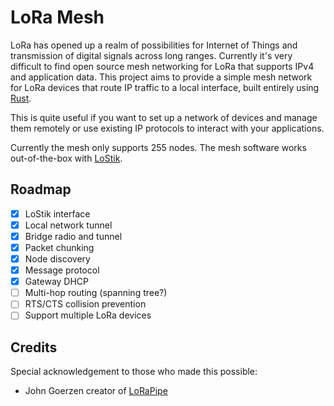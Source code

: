 # LoRa Mesh

LoRa has opened up a realm of possibilities for Internet of Things and 
transmission of digital signals across long ranges. Currently it's very difficult
to find open source mesh networking for LoRa that supports IPv4 and application data.
This project aims to provide a simple mesh network for LoRa devices that route IP
traffic to a local interface, built entirely using [Rust](https://rust-lang.org/).

This is quite useful if you want to set up a network of devices and manage them remotely
or use existing IP protocols to interact with your applications.

Currently the mesh only supports 255 nodes. The mesh software works out-of-the-box with 
[LoStik](https://ronoth.com/products/lostik).

## Roadmap

- [x] LoStik interface
- [x] Local network tunnel
- [x] Bridge radio and tunnel
- [x] Packet chunking
- [x] Node discovery
- [x] Message protocol
- [x] Gateway DHCP
- [ ] Multi-hop routing (spanning tree?)
- [ ] RTS/CTS collision prevention
- [ ] Support multiple LoRa devices

## Credits
Special acknowledgement to those who made this possible:

- John Goerzen creator of [LoRaPipe](https://github.com/jgoerzen/lorapipe) 